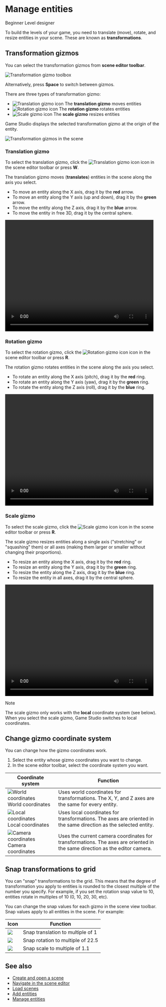 # Manage entities

<span class="label label-doc-level">Beginner</span>
<span class="label label-doc-audience">Level designer</span>

To build the levels of your game, you need to translate (move), rotate, and resize entities in your scene. These are known as **transformations**.

## Transformation gizmos

You can select the transformation gizmos from **scene editor toolbar**.

![Transformation gizmo toolbox](../get-started/media/manage-entities-in-scene-gizmos.png)

Alternatively, press **Space** to switch between gizmos.

There are three types of transformation gizmo:

- ![Translation gizmo icon](../get-started/media/manage-entities-in-scene-translation-gizmo.png) The **translation gizmo** moves entities
- ![Rotation gizmo icon](../get-started/media/manage-entities-in-scene-rotation-gizmo.png) The **rotation gizmo** rotates entities
- ![Scale gizmo icon](../get-started/media/manage-entities-in-scene-scale-gizmo.png) The **scale gizmo** resizes entities

Game Studio displays the selected transformation gizmo at the origin of the entity.

![Transformation gizmos in the scene](../get-started/media/manage-entities-transformation-gizmo.png)

### Translation gizmo

To select the translation gizmo, click the ![Translation gizmo icon](../get-started/media/manage-entities-in-scene-translation-gizmo.png) icon in the scene editor toolbar or press **W**.

The translation gizmo moves (**translates**) entities in the scene along the axis you select.

* To move an entity along the X axis, drag it by the **red** arrow.
* To move an entity along the Y axis (up and down), drag it by the **green** arrow.
* To move the entity along the Z axis, drag it by the **blue** arrow.
* To move the entity in free 3D, drag it by the central sphere.

<video controls autoplay loop height="360" width="480">
                <source src="../get-started/media/manage-entities-in-scene-translation-gizmo.mp4" type="video/mp4">
</video>

### Rotation gizmo

To select the rotation gizmo, click the ![Rotation gizmo icon](../get-started/media/manage-entities-in-scene-rotation-gizmo.png) icon in the scene editor toolbar or press **R**.

The rotation gizmo rotates entities in the scene along the axis you select.

* To rotate an entity along the X axis (pitch), drag it by the **red** ring.
* To rotate an entity along the Y axis (yaw), drag it by the **green** ring.
* To rotate the entity along the Z axis (roll), drag it by the **blue** ring.

<video controls autoplay loop height="360" width="480">
                <source src="../get-started/media/manage-entities-in-scene-rotation-gizmo.mp4" type="video/mp4">
</video>

### Scale gizmo

To select the scale gizmo, click the ![Scale gizmo icon](../get-started/media/manage-entities-in-scene-scale-gizmo.png) icon in the scene editor toolbar or press **R**.

The scale gizmo resizes entities along a single axis ("stretching" or "squashing" them) or all axes (making them larger or smaller without changing their proportions).

* To resize an entity along the X axis, drag it by the **red** ring.
* To resize an entity along the Y axis, drag it by the **green** ring.
* To resize the entity along the Z axis, drag it by the **blue** ring.
* To resize the entity in all axes, drag it by the central sphere.

<video controls autoplay loop height="360" width="480">
                <source src="../get-started/media/manage-entities-in-scene-scale-gizmo.mp4" type="video/mp4">
</video>

> [!Note] 
> The scale gizmo only works with the **local** coordinate system (see below). When you select the scale gizmo, Game Studio switches to local coordinates.

## Change gizmo coordinate system

You can change how the gizmo coordinates work.

1. Select the entity whose gizmo coordinates you want to change.
2. In the scene editor toolbar, select the coordinate system you want.

| Coordinate system | Function |
| ------  |  ------  |
| ![World coordinates](../get-started/media/manage-entities-in-scene-wsc.png) World coordinates | Uses world coordinates for transformations. The X, Y, and Z axes are the same for every entity. |
| ![Local coordinates](../get-started/media/manage-entities-in-scene-osc.png) Local coordinates | Uses local coordinates for transformations. The axes are oriented in the same direction as the selected entity. |
| ![Camera coordinates](../get-started/media/manage-entities-in-scene-csc.png) Camera coordinates | Uses the current camera coordinates for transformations. The axes are oriented in the same direction as the editor camera. |

## Snap transformations to grid

You can "snap" transformations to the grid. This means that the degree of transformation you apply to entities is rounded to the closest multiple of the number you specify. For example, if you set the rotation snap value to 10, entities rotate in multiples of 10 (0, 10, 20, 30, etc).

You can change the snap values for each gizmo in the scene view toolbar. Snap values apply to all entities in the scene. For example:

| Icon | Function |
| --- | ---- |
| ![](../get-started/media/manage-entities-in-scene-snap-translation.png) | Snap translation to multiple of 1 |
| ![](../get-started/media/manage-entities-in-scene-snap-rotation.png) | Snap rotation to multiple of 22.5 |
| ![](../get-started/media/manage-entities-in-scene-snap-scale.png) | Snap scale to multiple of 1.1 |

## See also

* [Create and open a scene](create-a-scene.md)
* [Navigate in the scene editor](navigate-in-the-scene-editor.md)
* [Load scenes](load-scenes.md)
* [Add entities](add-entities.md)
* [Manage entities](manage-entities.md)